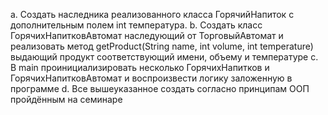 a. Создать наследника реализованного класса ГорячийНапиток с дополнительным полем int температура.
b. Создать класс ГорячихНапитковАвтомат наследующий от ТорговыйАвтомат и реализовать метод getProduct(String name, int volume, int temperature) выдающий продукт соответствующий имени, объему и температуре
c. В main проинициализировать несколько ГорячихНапитков и ГорячихНапитковАвтомат и воспроизвести логику заложенную в программе
d. Все вышеуказанное создать согласно принципам ООП пройдённым на семинаре
